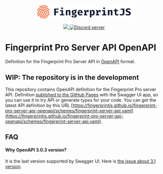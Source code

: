 <p align="center">
  <a href="https://fingerprintjs.com">
    <img src="res/logo.svg" alt="FingerprintJS" width="312px" />
  </a>
</p>
<p align="center">
   <a href="https://opensource.org/licenses/MIT">
    <img src="https://img.shields.io/:license-mit-blue.svg?style=flat"/>
  </a>
  <a href="https://discord.gg/39EpE2neBg">
    <img src="https://img.shields.io/discord/852099967190433792?style=logo&label=Discord&logo=Discord&logoColor=white" alt="Discord server">
  </a>
</p>

# Fingerprint Pro Server API OpenAPI

Definition for the Fingerprint Pro Server API in [OpenAPI](https://swagger.io/docs/specification/about/) format.

## WIP: The repository is in the development

This repository contains OpenAPI definition for the Fingerprint Pro server API.
Definition [published to the GitHub Pages](https://fingerprintjs.github.io/fingerprint-pro-server-api-openapi/) with the Swagger UI app, so you can use it to try API or generate types for your code.
You can get the latest API definition by this URL [https://fingerprintjs.github.io/fingerprint-pro-server-api-openapi/schemes/fingerprint-server-api.yaml](https://fingerprintjs.github.io/fingerprint-pro-server-api-openapi/schemes/fingerprint-server-api.yaml).

## FAQ

#### Why OpenAPI 3.0.3 version?

It is the last version supported by Swagger UI. Here is [the issue about 3.1 version](https://github.com/swagger-api/swagger-ui/issues/5891).

